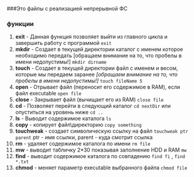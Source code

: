 ###Это файлы с реализацией непрерывной ФС

### функции
1) **exit** - 
Данная функция позволяет выйти из главного цикла и завершить работу с программой `exit`
2) **mkdir** -
Создает в текущей директории каталог с именем которое необходимо передать [обращаем внимание на то, что пробелы в имени недопустимы!] `mkdir dirname`
3) **touch** - 
Создает в текущей директории файл с именем и весом, которые мы передаем заранее _[обращаем внимание на то, что пробелы в имени недопустимы!]_ `touch fileName 5`
4) **open** - 
Отрывает файл (переносит его содержимое в RAM), если файл executable `open file`
5) **close** - 
Закрывает файл (вычищает его из RAM) `close file`
6) **cd** - 
Позволяет перейти в следующий каталог `cd nextDir` или опуститься на уровень ниже `cd ..`
7) **ls** - 
Выводит содержимое каталога `ls`
8) **copy** - 
копирует файл\директорию `copy something`
9) **touchweak** - 
создает символическую ссылку на файл `touchweak ptr parent` ptr - имя ссылки, parent - куда смотрит ссылка
10) **rm** - 
удаляет содержимое каталога по имени `rm file`
11) **mw** - 
выводит табличку 2*30 показывая заполнение HDD и RAM `mw`
12) **find** - 
выводит содержимое каталога по совпадению `find fi` , `find *.txt`
13) **chmod** - 
меняет параметр executable выбранного файла `chmod file`